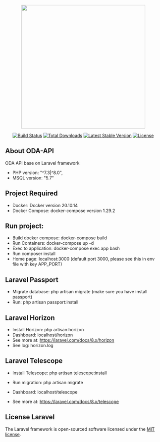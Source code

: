 <p align="center"><a href="https://laravel.com" target="_blank"><img src="https://raw.githubusercontent.com/laravel/art/master/logo-lockup/5%20SVG/2%20CMYK/1%20Full%20Color/laravel-logolockup-cmyk-red.svg" width="400"></a></p>

<p align="center">
<a href="https://travis-ci.org/laravel/framework"><img src="https://travis-ci.org/laravel/framework.svg" alt="Build Status"></a>
<a href="https://packagist.org/packages/laravel/framework"><img src="https://img.shields.io/packagist/dt/laravel/framework" alt="Total Downloads"></a>
<a href="https://packagist.org/packages/laravel/framework"><img src="https://img.shields.io/packagist/v/laravel/framework" alt="Latest Stable Version"></a>
<a href="https://packagist.org/packages/laravel/framework"><img src="https://img.shields.io/packagist/l/laravel/framework" alt="License"></a>
</p>

## About ODA-API

ODA API base on Laravel framework

 - PHP version: "^7.3|^8.0",
 - MSQL version: "5.7"

## Project Required

- Docker: Docker version 20.10.14
- Docker Compose: docker-compose version 1.29.2

## Run project:

- Build docker compose: docker-compose build
- Run Containers: docker-compose up -d
- Exec to application: docker-compose exec app bash
- Run composer install
- Home page: localhost:3000 (default port 3000, please see this in env file with key APP_PORT)

## Laravel Passport
 - Migrate database: php artisan migrate (make  sure you have install passport)
 - Run: php artisan passport:install
 
## Laravel Horizon
 - Install Horizon: php artisan horizon
 - Dashboard: localhost/horizon
 - See more at: https://laravel.com/docs/8.x/horizon
 - See log: horizon.log

 ## Laravel Telescope

- Install Telescope: php artisan telescope:install 
- Run migration: php artisan migrate
- Dashboard: localhost/telescope

- See more at: https://laravel.com/docs/8.x/telescope
## License Laravel

The Laravel framework is open-sourced software licensed under the [MIT license](https://opensource.org/licenses/MIT).
